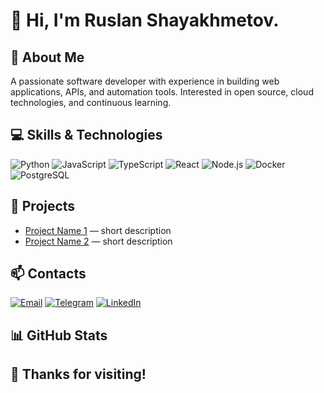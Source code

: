 # 👋 Hi, I'm Ruslan Shayakhmetov.

## 📝 About Me

A passionate software developer with experience in building web applications, APIs, and automation tools. Interested in open source, cloud technologies, and continuous learning.

## 💻 Skills & Technologies

![Python](https://img.shields.io/badge/Python-3776AB?style=for-the-badge&logo=python&logoColor=white)
![JavaScript](https://img.shields.io/badge/JavaScript-F7DF1E?style=for-the-badge&logo=javascript&logoColor=black)
![TypeScript](https://img.shields.io/badge/TypeScript-3178C6?style=for-the-badge&logo=typescript&logoColor=white)
![React](https://img.shields.io/badge/React-20232A?style=for-the-badge&logo=react&logoColor=61DAFB)
![Node.js](https://img.shields.io/badge/Node.js-339933?style=for-the-badge&logo=node.js&logoColor=white)
![Docker](https://img.shields.io/badge/Docker-2496ED?style=for-the-badge&logo=docker&logoColor=white)
![PostgreSQL](https://img.shields.io/badge/PostgreSQL-4169E1?style=for-the-badge&logo=postgresql&logoColor=white)

## 🚀 Projects

- [Project Name 1](link) — short description
- [Project Name 2](link) — short description

## 📫 Contacts

[![Email](https://img.shields.io/badge/Email-your.email@example.com-D14836?style=flat-square&logo=gmail&logoColor=white)](mailto:your.email@example.com)
[![Telegram](https://img.shields.io/badge/Telegram-@yourusername-2CA5E0?style=flat-square&logo=telegram&logoColor=white)](https://t.me/yourusername)
[![LinkedIn](https://img.shields.io/badge/LinkedIn-your%20profile-0077B5?style=flat-square&logo=linkedin&logoColor=white)](link)

## 📊 GitHub Stats

<!--
![Your GitHub Stats](https://github-readme-stats.vercel.app/api?username=shayaqhmetov&show_icons=true&theme=radical)
-->

## 🙏 Thanks for visiting!
